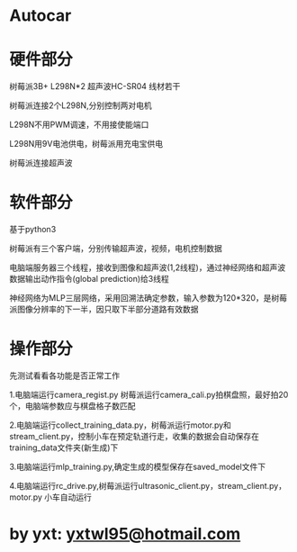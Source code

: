 # Autocar

# 硬件部分

树莓派3B+
L298N*2
超声波HC-SR04
线材若干

树莓派连接2个L298N,分别控制两对电机

L298N不用PWM调速，不用接使能端口

L298N用9V电池供电，树莓派用充电宝供电

树莓派连接超声波

# 软件部分
基于python3

树莓派有三个客户端，分别传输超声波，视频，电机控制数据

电脑端服务器三个线程，接收到图像和超声波(1,2线程)，通过神经网络和超声波数据输出动作指令(global prediction)给3线程

神经网络为MLP三层网络，采用回溯法确定参数，输入参数为120*320，是树莓派图像分辨率的下一半，因只取下半部分道路有效数据

# 操作部分

先测试看看各功能是否正常工作

1.电脑端运行camera_regist.py 树莓派运行camera_cali.py拍棋盘照，最好拍20个，电脑端参数应与棋盘格子数匹配

2.电脑端运行collect_training_data.py，树莓派运行motor.py和stream_client.py，控制小车在预定轨道行走，收集的数据会自动保存在training_data文件夹(新生成)下

3.电脑端运行mlp_training.py,确定生成的模型保存在saved_model文件下

4.电脑端运行rc_drive.py,树莓派运行ultrasonic_client.py，stream_client.py，motor.py 小车自动运行


# by yxt: yxtwl95@hotmail.com
